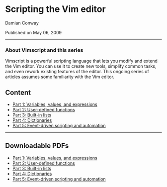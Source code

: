 # Scripting the Vim editor

Damian Conway

Published on May 06, 2009

---

### About Vimscript and this series

Vimscript is a powerful scripting language that lets you modify and extend the Vim editor. You can use it to create new 
tools, simplify common tasks, and even rework existing features of the editor. This ongoing series of articles assumes 
some familiarity with the Vim editor.

## Content

- [Part 1: Variables, values, and expressions](var-val-and-expr.md)
- [Part 2: User-defined functions](udf.md)
- [Part 3: Built-in lists](builtin-lists.md)
- [Part 4: Dictionaries](dictionaries.md)
- [Part 5: Event-driven scripting and automation](event-and-auto.md)

---

## Downloadable PDFs

- [Part 1: Variables, values, and expressions](https://www.ibm.com/developerworks/linux/library/l-vim-script-1/l-vim-script-1-pdf.pdf)
- [Part 2: User-defined functions](https://www.ibm.com/developerworks/linux/library/l-vim-script-2/l-vim-script-2-pdf.pdf)
- [Part 3: Built-in lists](https://www.ibm.com/developerworks/linux/library/l-vim-script-3/l-vim-script-3-pdf.pdf)
- [Part 4: Dictionaries](https://www.ibm.com/developerworks/linux/library/l-vim-script-4/l-vim-script-4-pdf.pdf)
- [Part 5: Event-driven scripting and automation](https://www.ibm.com/developerworks/linux/library/l-vim-script-5/l-vim-script-5-pdf.pdf)
